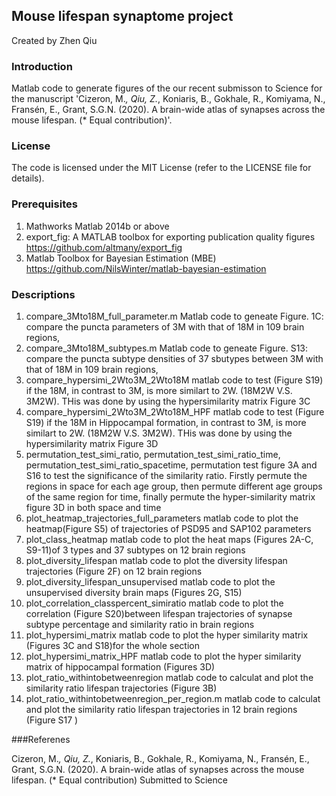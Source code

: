 ## Mouse lifespan synaptome project

Created by Zhen Qiu


### Introduction
Matlab code to generate figures of the our recent submisson to Science  for the manuscript 'Cizeron, M.*, Qiu, Z.*, Koniaris, B., Gokhale, R., Komiyama, N., Fransén, E., Grant, S.G.N. (2020). A brain-wide atlas of synapses across the mouse lifespan. (* Equal contribution)'.  



### License
The code  is licensed  under the MIT License (refer to the LICENSE file for details).


### Prerequisites
1. Mathworks Matlab 2014b or above
2. export_fig: A MATLAB toolbox for exporting publication quality figures https://github.com/altmany/export_fig
3. Matlab Toolbox for Bayesian Estimation (MBE) https://github.com/NilsWinter/matlab-bayesian-estimation


### Descriptions
1. compare_3Mto18M_full_parameter.m
Matlab code to geneate Figure. 1C: compare the puncta parameters of 3M with that of 18M in 109 brain regions, 
2. compare_3Mto18M_subtypes.m
Matlab code to geneate Figure. S13: compare the puncta subtype densities of 37 sbutypes between 3M with that of 18M in 109 brain regions, 
3. compare_hypersimi_2Wto3M_2Wto18M 
matlab code to test (Figure S19) if the 18M, in contrast to 3M, is more similart to 2W. (18M2W V.S. 3M2W). THis was done by using the hypersimilarity matrix Figure 3C
4. compare_hypersimi_2Wto3M_2Wto18M_HPF
matlab code to test (Figure S19) if the 18M in Hippocampal formation, in contrast to 3M, is more similart to 2W. (18M2W V.S. 3M2W). THis was done by using the hypersimilarity matrix Figure 3D
5. permutation_test_simi_ratio, permutation_test_simi_ratio_time, permutation_test_simi_ratio_spacetime, 
permutation test figure 3A and S16 to test the significance of the similarity ratio. Firstly permute the regions  in space for each age group, then permute different age groups of the same region for time, finally permute the hyper-similarity matrix figure 3D in both space and time
6. plot_heatmap_trajectories_full_parameters
matlab code to plot the heatmap(Figure S5) of trajectories of PSD95 and SAP102 parameters 
7. plot_class_heatmap
matlab code to plot the heat maps (Figures 2A-C, S9-11)of 3 types and 37 subtypes on 12 brain regions
8. plot_diversity_lifespan
matlab code to plot the diversity lifespan trajectories (Figure 2F) on 12 brain regions
9. plot_diversity_lifespan_unsupervised
matlab code to  plot the unsupervised diversity brain maps (Figures 2G, S15)
10. plot_correlation_classpercent_simiratio
matlab code to plot the correlation (Figure S20)between lifespan trajectories of synapse subtype percentage and similarity ratio in brain  regions 
11. plot_hypersimi_matrix
matlab code to plot the hyper similarity matrix (Figures 3C and S18)for the whole section
12. plot_hypersimi_matrix_HPF
matlab code to plot the hyper similarity matrix of hippocampal formation (Figures 3D)
13. plot_ratio_withintobetweenregion
matlab code to calculat and plot the similarity ratio lifespan trajectories (Figure 3B)
14. plot_ratio_withintobetweenregion_per_region.m
matlab code to calculat and plot the similarity ratio lifespan trajectories in 12 brain regions (Figure S17 )


###Referenes

Cizeron, M.*, Qiu, Z.*, Koniaris, B., Gokhale, R., Komiyama, N., Fransén, E., Grant, S.G.N. (2020). A brain-wide atlas of synapses across the mouse lifespan. (* Equal contribution) Submitted to Science
